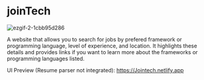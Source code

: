 # joinTech

![ezgif-2-1cbb95d286](https://user-images.githubusercontent.com/87113091/187771928-aa5b2b99-f4f0-4d8e-9367-5a23dff04a21.gif)


A website that allows you to search for jobs by prefered framework or programming language, level of experience, and location. It highlights these details and provides links if you want to learn more about the frameworks or programming languages listed.

UI Preview (Resume parser not integrated): https://Jointech.netlify.app
